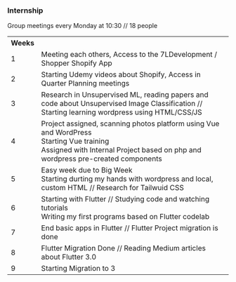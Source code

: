 ### Internship

Group meetings every Monday at 10:30 // 18 people

<!-- ## Weeks                      
1             Meeting each others, Access to the 7LDevelopment / Shopper Shopify App </br>
2             Starting Udemy videos about Shopify, Access in Quarter Planning meetings </br>
3             Research in Unsupervised ML, reading papers and code about Unsupervised Image Classification // 
              Starting learning wordpress using HTML/CSS/JS -->
<table>
  <tr>
    <th>Weeks</th>
    <th> </th>
    
  </tr>
    <tr>
      <td> 1 </td>
      <td>Meeting each others, Access to the 7LDevelopment / Shopper Shopify App</td>
  </tr>
   <tr>
      <td> 2 </td>
      <td>Starting Udemy videos about Shopify, Access in Quarter Planning meetings</td>
  </tr>
  <tr>
      <td> 3 </td>
      <td>Research in Unsupervised ML, reading papers and code about Unsupervised Image Classification // </br>
             Starting learning wordpress using HTML/CSS/JS</td>
  </tr>
   <tr>
      <td> 4 </td>
      <td>Project assigned, scanning photos platform using Vue and WordPress </br>
          Starting Vue training </br>
          Assigned with Internal Project based on php and wordpress pre-created components </td>
  </tr>
  
  <tr>
      <td> 5 </td>
      <td> Easy week due to Big Week </br>
      Starting durting my hands with wordpress and local, custom HTML // Research for Tailwuid CSS </td>
  </tr>
  
  <tr>
      <td> 6 </td>
      <td>Starting with Flutter // Studying code and watching tutorials </br>
      Writing my first programs based on Flutter codelab </td>
  </tr>
  
  <tr>
      <td> 7 </td>
      <td> End basic apps in Flutter // Flutter Project migration is done </td>
  </tr>
  
  <tr>
      <td> 8 </td>
      <td> Flutter Migration Done // Reading Medium articles about Flutter 3.0 </td>
  </tr>
  
  <tr>
      <td> 9 </td>
      <td> Starting Migration to 3 </td>
  </tr>

